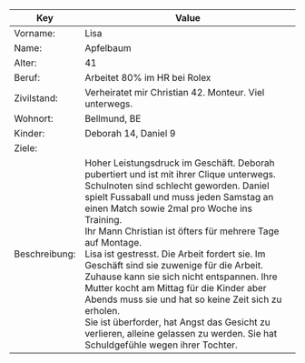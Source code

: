 Key | Value
------------ | -------------
Vorname:	|Lisa
Name:		|Apfelbaum
Alter:		|41
Beruf:		|Arbeitet 80% im HR bei Rolex
Zivilstand:	|Verheiratet mir Christian 42. Monteur. Viel unterwegs.
Wohnort:	|Bellmund, BE
Kinder:		|Deborah 14, Daniel 9
Ziele:		|
Beschreibung:|Hoher Leistungsdruck im Geschäft. Deborah pubertiert und ist mit ihrer Clique unterwegs. Schulnoten sind schlecht geworden. Daniel spielt Fussaball und muss jeden Samstag an einen Match sowie 2mal pro Woche ins Training.<br>Ihr Mann Christian ist öfters für mehrere Tage auf Montage.<br>Lisa ist gestresst. Die Arbeit fordert sie. Im Geschäft sind sie zuwenige für die Arbeit. Zuhause kann sie sich nicht entspannen. Ihre Mutter kocht am Mittag für die Kinder aber Abends muss sie und hat so keine Zeit sich zu erholen.<br>Sie ist überforder, hat Angst das Gesicht zu verlieren, alleine gelassen zu werden. Sie hat Schuldgefühle wegen ihrer Tochter.